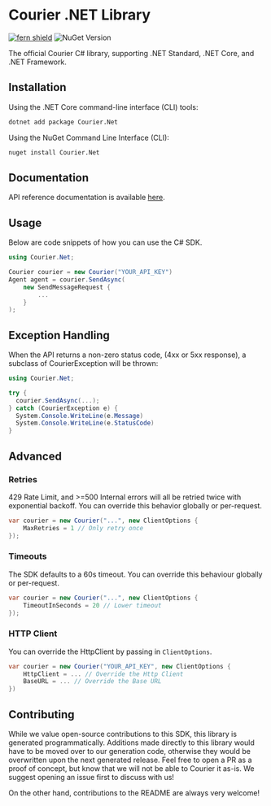 # Courier .NET Library

[![fern shield](https://img.shields.io/badge/%F0%9F%8C%BF-SDK%20generated%20by%20Fern-brightgreen)](https://github.com/fern-api/fern)
![NuGet Version](https://img.shields.io/nuget/v/Courier.Net)


The official Courier C# library, supporting .NET Standard, .NET Core, and .NET Framework.

## Installation

Using the .NET Core command-line interface (CLI) tools:

```sh
dotnet add package Courier.Net
```

Using the NuGet Command Line Interface (CLI):

```sh
nuget install Courier.Net
```

## Documentation

API reference documentation is available [here](https://courier.com/docs/rest).

## Usage

Below are code snippets of how you can use the C# SDK.

```csharp
using Courier.Net;

Courier courier = new Courier("YOUR_API_KEY")
Agent agent = courier.SendAsync(
    new SendMessageRequest {
        ...
    }
);
```

## Exception Handling
When the API returns a non-zero status code, (4xx or 5xx response),
a subclass of CourierException will be thrown:

```csharp
using Courier.Net;

try {
  courier.SendAsync(...);
} catch (CourierException e) {
  System.Console.WriteLine(e.Message)
  System.Console.WriteLine(e.StatusCode)
}
```

## Advanced

### Retries
429 Rate Limit, and >=500 Internal errors will all be
retried twice with exponential backoff. You can override this behavior
globally or per-request.

```csharp
var courier = new Courier("...", new ClientOptions {
    MaxRetries = 1 // Only retry once
});
```

### Timeouts
The SDK defaults to a 60s timeout. You can override this behaviour
globally or per-request.

```csharp
var courier = new Courier("...", new ClientOptions {
    TimeoutInSeconds = 20 // Lower timeout
});
```

### HTTP Client
You can override the HttpClient by passing in `ClientOptions`.

```csharp
var courier = new Courier("YOUR_API_KEY", new ClientOptions {
    HttpClient = ... // Override the Http Client
    BaseURL = ... // Override the Base URL
})
```

## Contributing
While we value open-source contributions to this SDK, this library
is generated programmatically. Additions made directly to this library
would have to be moved over to our generation code, otherwise they would
be overwritten upon the next generated release. Feel free to open a PR as a
proof of concept, but know that we will not be able to Courier it as-is.
We suggest opening an issue first to discuss with us!

On the other hand, contributions to the README are always very welcome!
